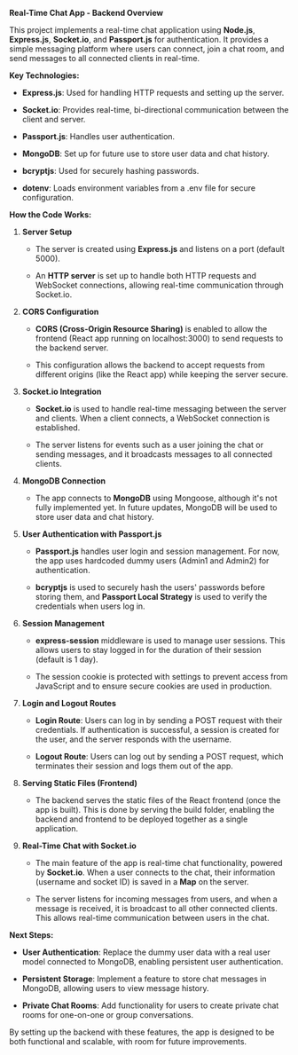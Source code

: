 **Real-Time Chat App - Backend Overview**

This project implements a real-time chat application using **Node.js**,
**Express.js**, **Socket.io**, and **Passport.js** for authentication.
It provides a simple messaging platform where users can connect, join a
chat room, and send messages to all connected clients in real-time.

**Key Technologies:**

-   **Express.js**: Used for handling HTTP requests and setting up the
    server.

-   **Socket.io**: Provides real-time, bi-directional communication
    between the client and server.

-   **Passport.js**: Handles user authentication.

-   **MongoDB**: Set up for future use to store user data and chat
    history.

-   **bcryptjs**: Used for securely hashing passwords.

-   **dotenv**: Loads environment variables from a .env file for secure
    configuration.

**How the Code Works:**

1.  **Server Setup**

    -   The server is created using **Express.js** and listens on a port
        (default 5000).

    -   An **HTTP server** is set up to handle both HTTP requests and
        WebSocket connections, allowing real-time communication through
        Socket.io.

2.  **CORS Configuration**

    -   **CORS (Cross-Origin Resource Sharing)** is enabled to allow the
        frontend (React app running on localhost:3000) to send requests
        to the backend server.

    -   This configuration allows the backend to accept requests from
        different origins (like the React app) while keeping the server
        secure.

3.  **Socket.io Integration**

    -   **Socket.io** is used to handle real-time messaging between the
        server and clients. When a client connects, a WebSocket
        connection is established.

    -   The server listens for events such as a user joining the chat or
        sending messages, and it broadcasts messages to all connected
        clients.

4.  **MongoDB Connection**

    -   The app connects to **MongoDB** using Mongoose, although it's
        not fully implemented yet. In future updates, MongoDB will be
        used to store user data and chat history.

5.  **User Authentication with Passport.js**

    -   **Passport.js** handles user login and session management. For
        now, the app uses hardcoded dummy users (Admin1 and Admin2) for
        authentication.

    -   **bcryptjs** is used to securely hash the users\' passwords
        before storing them, and **Passport Local Strategy** is used to
        verify the credentials when users log in.

6.  **Session Management**

    -   **express-session** middleware is used to manage user sessions.
        This allows users to stay logged in for the duration of their
        session (default is 1 day).

    -   The session cookie is protected with settings to prevent access
        from JavaScript and to ensure secure cookies are used in
        production.

7.  **Login and Logout Routes**

    -   **Login Route**: Users can log in by sending a POST request with
        their credentials. If authentication is successful, a session is
        created for the user, and the server responds with the username.

    -   **Logout Route**: Users can log out by sending a POST request,
        which terminates their session and logs them out of the app.

8.  **Serving Static Files (Frontend)**

    -   The backend serves the static files of the React frontend (once
        the app is built). This is done by serving the build folder,
        enabling the backend and frontend to be deployed together as a
        single application.

9.  **Real-Time Chat with Socket.io**

    -   The main feature of the app is real-time chat functionality,
        powered by **Socket.io**. When a user connects to the chat,
        their information (username and socket ID) is saved in a **Map**
        on the server.

    -   The server listens for incoming messages from users, and when a
        message is received, it is broadcast to all other connected
        clients. This allows real-time communication between users in
        the chat.

**Next Steps:**

-   **User Authentication**: Replace the dummy user data with a real
    user model connected to MongoDB, enabling persistent user
    authentication.

-   **Persistent Storage**: Implement a feature to store chat messages
    in MongoDB, allowing users to view message history.

-   **Private Chat Rooms**: Add functionality for users to create
    private chat rooms for one-on-one or group conversations.

By setting up the backend with these features, the app is designed to be
both functional and scalable, with room for future improvements.
